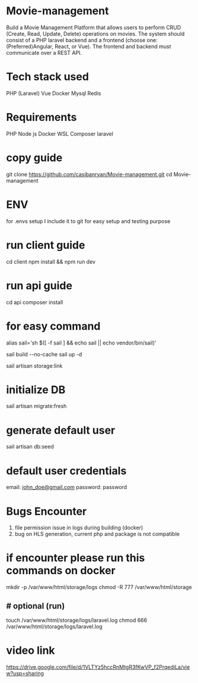 # Movie-management

Build a Movie Management Platform that allows users to perform CRUD (Create, Read, Update, Delete) operations on movies. The system should consist of a PHP laravel
backend and a frontend (choose one: (Preferred)Angular, React, or Vue). The frontend and
backend must communicate over a REST API.

# Tech stack used

PHP (Laravel)
Vue
Docker
Mysql
Redis

# Requirements

PHP
Node js
Docker
WSL
Composer
laravel

# copy guide

git clone https://github.com/casibanryan/Movie-management.git
cd Movie-management

# ENV

for .envs setup I include it to git for easy setup and testing purpose

# run client guide

cd client
npm install && npm run dev

# run api guide

cd api
composer install

# for easy command

alias sail='sh $([ -f sail ] && echo sail || echo vendor/bin/sail)'

sail build --no-cache
sail up -d

sail artisan storage:link

# initialize DB

sail artisan migrate:fresh

# generate default user

sail artisan db:seed

# default user credentials

email: john_doe@gmail.com
password: password

# Bugs Encounter

1. file permission issue in logs during building (docker)
2. bug on HLS generation, current php and package is not compatible

# if encounter please run this commands on docker

mkdir -p /var/www/html/storage/logs
chmod -R 777 /var/www/html/storage

## # optional (run)

touch /var/www/html/storage/logs/laravel.log
chmod 666 /var/www/html/storage/logs/laravel.log

# video link

https://drive.google.com/file/d/1VLTYz5hccRnMtgR3fKwVP_f2PrqediLa/view?usp=sharing


